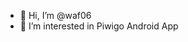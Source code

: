 - 👋 Hi, I’m @waf06
- 👀 I’m interested in Piwigo Android App


<!---
waf06/waf06 is a ✨ special ✨ repository because its `README.md` (this file) appears on your GitHub profile.
You can click the Preview link to take a look at your changes.
--->

